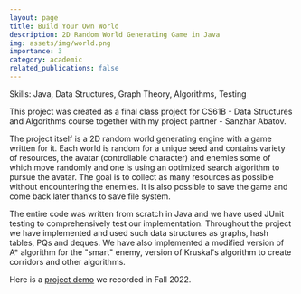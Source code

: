 ```yaml
---
layout: page
title: Build Your Own World
description: 2D Random World Generating Game in Java
img: assets/img/world.png
importance: 3
category: academic
related_publications: false
---
```

Skills: Java, Data Structures, Graph Theory, Algorithms, Testing

This project was created as a final class project for CS61B - Data Structures and Algorithms course together with my project partner - Sanzhar Abatov.

The project itself is a 2D random world generating engine with a game written for it. Each world is random for a unique seed and contains variety of resources, the avatar (controllable character) and enemies some of which move randomly and one is using an optimized search algorithm to pursue the avatar. The goal is to collect as many resources as possible without encountering the enemies. It is also possible to save the game and come back later thanks to save file system. 

The entire code was written from scratch in Java and we have used JUnit testing to comprehensively test our implementation. Throughout the project we have implemented and used such data structures as graphs, hash tables, PQs and deques. We have also implemented a modified version of A* algorithm for the "smart" enemy, version of Kruskal's algorithm to create corridors and other algorithms. 

Here is a [project demo](https://www.youtube.com/watch?v=WIVovfbQCf4&t=31s&ab_channel=EldarHasanov) we recorded in Fall 2022.

